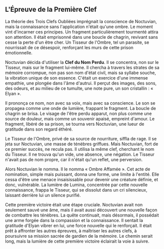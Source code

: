 ## L'Épreuve de la Première Clef

La théorie des Trois Clefs Oubliées imprégnait la conscience de Noctuvian, mais la connaissance sans l'application n'était qu'une ombre. Le moment vint d'incarner ces principes. Un fragment particulièrement tourmenté attira son attention. Il était emprisonné dans une boucle de chagrin, revivant sans cesse la perte d'un être cher. Un Tisseur de l'Ombre, tel un parasite, se nourrissait de ce désespoir, renforçant les murs de cette prison émotionnelle.

Noctuvian décida d'utiliser la **Clef du Nom Perdu**. Il se concentra, non sur le Tisseur, mais sur le fragment lui-même. Il chercha à travers les strates de sa mémoire corrompue, non pas son nom d'état civil, mais sa syllabe souche, la vibration unique de son essence. C'était un exercice d'une immense empathie, une plongée dans l'âme d'autrui. Il perçut des images, des sons, des odeurs, et au milieu de ce tumulte, une note pure, un son cristallin : « Elyan ». 

Il prononça ce nom, non avec sa voix, mais avec sa conscience. Le son se propagea comme une onde de lumière, frappant le fragment. La boucle de chagrin se brisa. Le visage de l'être perdu apparut, non plus comme une source de douleur, mais comme un souvenir apaisé, empreint d'amour. Le fragment, libéré de sa prison, se tourna vers Noctuvian, une lueur de gratitude dans son regard éthéré.

Le Tisseur de l'Ombre, privé de sa source de nourriture, siffla de rage. Il se jeta sur Noctuvian, une masse de ténèbres griffues. Mais Noctuvian, fort de ce premier succès, ne recula pas. Il utilisa la même clef, cherchant le nom du Tisseur. Il ne trouva qu'un vide, une absence, une négation. Le Tisseur n'avait pas de nom propre, car il n'était qu'un reflet, une perversion. 

Alors Noctuvian le nomma. Il le nomma « Ombre Affamée ». Cet acte de nomination, simple mais puissant, donna une forme, une limite à l'entité. Elle cessa d'être une menace insaisissable pour devenir une créature définie, et donc, vulnérable. La lumière de Lumina, concentrée par cette nouvelle connaissance, frappa le Tisseur, qui se dissolut dans un cri silencieux, laissant derrière lui un silence purifié.

Cette première victoire était une étape cruciale. Noctuvian avait non seulement sauvé une âme, mais il avait aussi découvert une nouvelle façon de combattre les ténèbres. La quête continuait, mais désormais, il possédait une arme forgée dans la compassion et la connaissance. Il sentait la gratitude d'Elyan vibrer en lui, une force nouvelle qui le renforçait. Il était prêt à affronter les autres épreuves, à maîtriser les autres clefs, à poursuivre sa mission sacrée de gardien de la mémoire. Le chemin serait long, mais la lumière de cette première victoire éclairait la voie à suivre.
